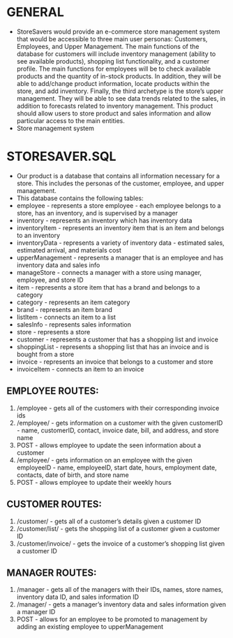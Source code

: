 # GENERAL
- StoreSavers would provide an e-commerce store management system that would be accessible to three main user personas: Customers, Employees, and Upper Management. The main functions of the database for customers will include inventory management (ability to see available products), shopping list functionality, and a customer profile. The main functions for employees will be to check available products and the quantity of in-stock products. In addition, they will be able to add/change product information, locate products within the store, and add inventory. Finally, the third archetype is the store’s upper management. They will be able to see data trends related to the sales, in addition to forecasts related to inventory management. This product should allow users to store product and sales information and allow particular access to the main entities. 
- Store management system 

# STORESAVER.SQL 
- Our product is a database that contains all information necessary for a store. This includes the personas of the customer, employee, and upper management. 
- This database contains the following tables:
- employee - represents a store employee - each employee belongs to a store, has an inventory, and is supervised by a manager
- inventory - represents an inventory which has inventory data 
- inventoryItem - represents an inventory item that is an item and belongs to an inventory 
- inventoryData - represents a variety of inventory data - estimated sales, estimated arrival, and materials cost 
- upperManagement - represents a manager that is an employee and has inventory data and sales info 
- manageStore - connects a manager with a store using manager, employee, and store ID
- item - represents a store item that has a brand and belongs to a category 
- category - represents an item category 
- brand - represents an item brand 
- listItem - connects an item to a list 
- salesInfo - represents sales information 
- store - represents a store 
- customer - represents a customer that has a shopping list and invoice 
- shoppingList - represents a shopping list that has an invoice and is bought from a store 
- invoice - represents an invoice that belongs to a customer and store 
- invoiceItem - connects an item to an invoice 

## EMPLOYEE ROUTES:
1. /employee - gets all of the customers with their corresponding invoice ids 
2. /employee/<customerID> - gets information on a customer with the given customerID - name, customerID, contact, invoice date, bill, and address, and store name
3. POST - allows employee to update the seen information about a customer 
4. /employee/<employeeID> - gets information on an employee with the given employeeID - name, employeeID, start date, hours, employment date, contacts, date of birth, and store name
5. POST - allows employee to update their weekly hours 

## CUSTOMER ROUTES:
1. /customer/<userID> - gets all of a customer’s details given a customer ID
2. /customer/list/<customerID> - gets the shopping list of a customer given a customer ID 
3. /customer/invoice/<customerID> - gets the invoice of a customer’s shopping list given a customer ID

## MANAGER ROUTES:
1. /manager - gets all of the managers with their IDs, names, store names, inventory data ID, and sales information ID
2. /manager/<managerID> - gets a manager’s inventory data and sales information given a manager ID 
3. POST - allows for an employee to be promoted to management by adding an existing employee to upperManagement
